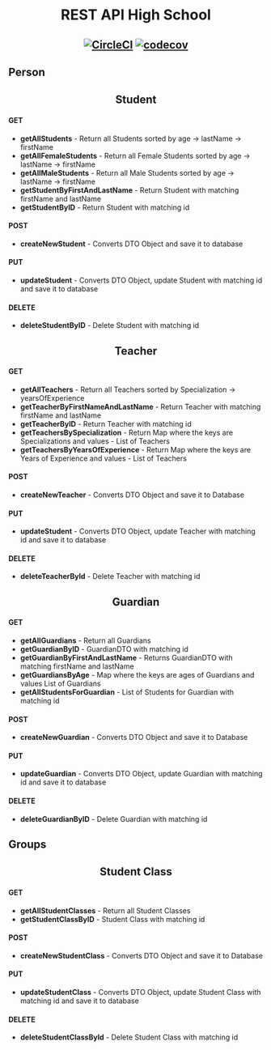 # <div align="center"> REST API High School </div>

## <div align="center"> [![CircleCI](https://circleci.com/gh/AdrianRomanski/rest-school.svg?style=svg)](https://circleci.com/gh/AdrianRomanski/rest-school) [![codecov](https://codecov.io/gh/AdrianRomanski/rest-school/branch/master/graph/badge.svg)](https://codecov.io/gh/AdrianRomanski/rest-school) </div>

## <div align="left"> Person </div>
## <div align="center"> Student </div>
#### GET
* __getAllStudents__ - Return all Students sorted by age -> lastName -> firstName
* __getAllFemaleStudents__ - Return all Female Students sorted by age -> lastName -> firstName
* __getAllMaleStudents__ - Return all Male Students sorted by age -> lastName -> firstName
* __getStudentByFirstAndLastName__ - Return Student with matching firstName and lastName
* __getStudentByID__ - Return Student with matching id
#### POST
* __createNewStudent__ - Converts DTO Object and save it to database
#### PUT
* __updateStudent__ - Converts DTO Object, update Student with matching id and save it to database
#### DELETE
* __deleteStudentByID__ - Delete Student with matching id

## <div align="center"> Teacher </div>
#### GET
* __getAllTeachers__ - Return all Teachers sorted by Specialization -> yearsOfExperience
* __getTeacherByFirstNameAndLastName__ - Return Teacher with matching firstName and lastName
* __getTeacherByID__ - Return Teacher with matching id
* __getTeachersBySpecialization__ - Return Map where the keys are Specializations and values - List of Teachers
* __getTeachersByYearsOfExperience__ - Return Map where the keys are Years of Experience and values - List of Teachers
#### POST
* __createNewTeacher__ - Converts DTO Object and save it to Database
#### PUT
* __updateStudent__ - Converts DTO Object, update Teacher with matching id and save it to database
#### DELETE
* __deleteTeacherById__ - Delete Teacher with matching id

## <div align="center"> Guardian </div>
#### GET
* __getAllGuardians__ - Return all Guardians
* __getGuardianByID__ - GuardianDTO with matching id
* __getGuardianByFirstAndLastName__ - Returns GuardianDTO with matching firstName and lastName
* __getGuardiansByAge__ - Map where the keys are ages of Guardians and values List of Guardians
* __getAllStudentsForGuardian__ - List of Students for Guardian with matching id
#### POST
* __createNewGuardian__ - Converts DTO Object and save it to Database
#### PUT
* __updateGuardian__ - Converts DTO Object, update Guardian with matching id and save it to database
#### DELETE
* __deleteGuardianByID__ - Delete Guardian with matching id

## <div align="left"> Groups </div>
## <div align="center"> Student Class </div>
#### GET
* __getAllStudentClasses__ - Return all Student Classes
* __getStudentClassByID__ -  Student Class with matching id
#### POST
* __createNewStudentClass__ - Converts DTO Object and save it to Database
#### PUT
* __updateStudentClass__ - Converts DTO Object, update Student Class with matching id and save it to database
#### DELETE
* __deleteStudentClassById__ - Delete Student Class with matching id
